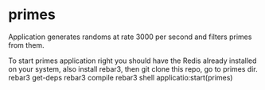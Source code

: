 # primes
Application generates randoms at rate 3000 per second and filters primes from them.


To start primes application right you should have the Redis already installed on your system, also
install rebar3, then git clone this repo, go to primes dir.
rebar3 get-deps
rebar3 compile
rebar3 shell
applicatio:start(primes)
